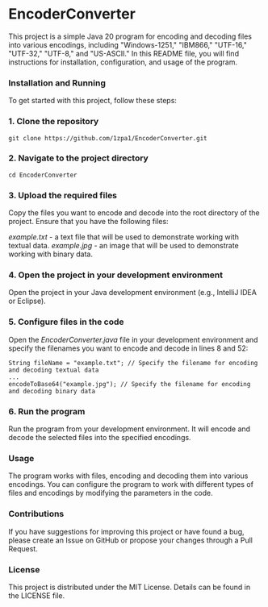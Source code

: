 # EncoderConverter
This project is a simple Java 20 program for encoding and decoding files into various encodings, including "Windows-1251," "IBM866," "UTF-16," "UTF-32," "UTF-8," and "US-ASCII." In this README file, you will find instructions for installation, configuration, and usage of the program.

### Installation and Running
To get started with this project, follow these steps:
### 1. Clone the repository
`git clone https://github.com/1zpa1/EncoderConverter.git`
### 2. Navigate to the project directory
`cd EncoderConverter`
### 3. Upload the required files
Copy the files you want to encode and decode into the root directory of the project. Ensure that you have the following files:

*example.txt* - a text file that will be used to demonstrate working with textual data.
*example.jpg* - an image that will be used to demonstrate working with binary data.
### 4. Open the project in your development environment
Open the project in your Java development environment (e.g., IntelliJ IDEA or Eclipse).
### 5. Configure files in the code
Open the *EncoderConverter.java* file in your development environment and specify the filenames you want to encode and decode in lines 8 and 52:
```
String fileName = "example.txt"; // Specify the filename for encoding and decoding textual data
...
encodeToBase64("example.jpg"); // Specify the filename for encoding and decoding binary data
```
### 6. Run the program
Run the program from your development environment. It will encode and decode the selected files into the specified encodings.
### Usage
The program works with files, encoding and decoding them into various encodings. You can configure the program to work with different types of files and encodings by modifying the parameters in the code.
### Contributions
If you have suggestions for improving this project or have found a bug, please create an Issue on GitHub or propose your changes through a Pull Request.
### License
This project is distributed under the MIT License. Details can be found in the LICENSE file.

